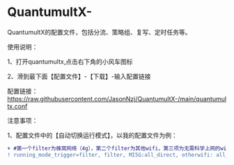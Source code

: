 # QuantumultX-
QuantumultX的配置文件，包括分流、策略组、复写、定时任务等。	

使用说明： 

1、打开quantumultx,点击右下角的小风车图标  

2、滑到最下面【配置文件】-【下载】-输入配置链接  

配置链接：https://raw.githubusercontent.com/JasonNzj/QuantumultX-/main/quantumultx.conf

注意事项：

1、配置文件中的【自动切换运行模式】，以我的配置文件为例：
````diff
+ #第一个filter为蜂窝网络（4g），第二个filter为其他wifi，第三项为无需科学上网的wifi名字，第四项为需全局科学的wifi名字
! running_mode_trigger=filter, filter, MI5G:all_direct, otherwifi: all_proxy
